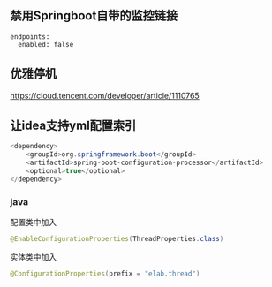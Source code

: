 

## 禁用Springboot自带的监控链接

```
endpoints:
  enabled: false
```

## 优雅停机

https://cloud.tencent.com/developer/article/1110765

## 让idea支持yml配置索引

```java
<dependency>
    <groupId>org.springframework.boot</groupId>
	<artifactId>spring-boot-configuration-processor</artifactId>
	<optional>true</optional>
</dependency>
```

### java

配置类中加入

```java
@EnableConfigurationProperties(ThreadProperties.class)
```

实体类中加入

```java
@ConfigurationProperties(prefix = "elab.thread")
```

